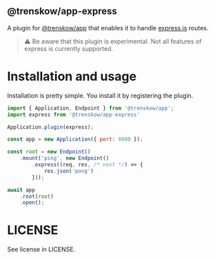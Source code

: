 @trenskow/app-express
----

A plugin for [@trenskow/app](https://github.com/trenskow/app) that enables it to handle [express.js](https://expressjs.com) routes.

> ⚠️ Be aware that this plugin is experimental. Not all features of express is currently supported.

# Installation and usage

Installation is pretty simple. You install it by registering the plugin.

````javascript
import { Application, Endpoint } from '@trenskow/app';
import express from '@trenskow/app-express'

Application.plugin(express);

const app = new Application({ port: 8080 });

const root = new Endpoint()
	.mount('ping', new Endpoint()
		.express((req, res, /* next */) => {
			res.json('pong')
		}));

await app
	.root(root)
	.open();
````

# LICENSE

See license in LICENSE.
